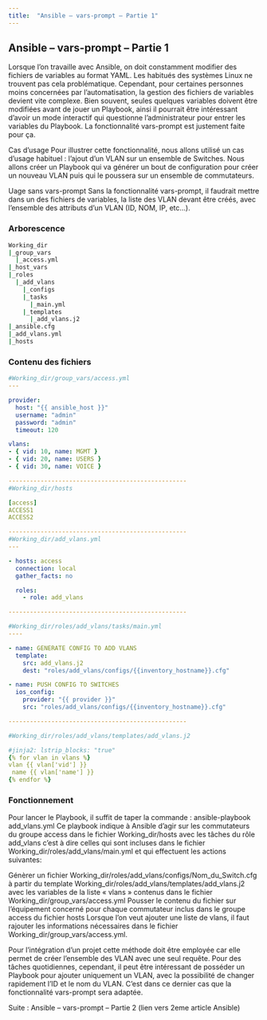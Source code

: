 ```yaml
---
title:  "Ansible – vars-prompt – Partie 1"
---
```


## Ansible – vars-prompt – Partie 1

Lorsque l’on travaille avec Ansible, on doit constamment modifier des fichiers de variables au format YAML. Les habitués des systèmes Linux ne trouvent pas cela problématique. Cependant, pour certaines personnes moins concernées par l’automatisation, la gestion des fichiers de variables devient vite complexe.
Bien souvent, seules quelques variables doivent être modifiées avant de jouer un Playbook, ainsi il pourrait être intéressant d’avoir un mode interactif qui questionne l’administrateur pour entrer les variables du Playbook.
La fonctionnalité vars-prompt est justement faite pour ça.

Cas d’usage
Pour illustrer cette fonctionnalité, nous allons utilisé un cas d’usage habituel : l’ajout d’un VLAN sur un ensemble de Switches.
Nous allons créer un Playbook qui va générer un bout de configuration pour créer un nouveau VLAN puis qui le poussera sur un ensemble de commutateurs.

Uage sans vars-prompt
Sans la fonctionnalité vars-prompt, il faudrait mettre dans un des fichiers de variables, la liste des VLAN devant être créés, avec l’ensemble des attributs d’un VLAN (ID, NOM, IP, etc…).

### Arborescence
```bash
Working_dir
|_group_vars
  |_access.yml
|_host_vars
|_roles
  |_add_vlans
    |_configs
    |_tasks
      |_main.yml
    |_templates
      |_add_vlans.j2
|_ansible.cfg
|_add_vlans.yml
|_hosts
```

### Contenu des fichiers

```yaml
#Working_dir/group_vars/access.yml
---

provider:
  host: "{{ ansible_host }}"
  username: "admin"
  password: "admin"
  timeout: 120

vlans:
- { vid: 10, name: MGMT }
- { vid: 20, name: USERS }
- { vid: 30, name: VOICE }

--------------------------------------------------
#Working_dir/hosts

[access]
ACCESS1
ACCESS2

--------------------------------------------------
#Working_dir/add_vlans.yml
---

- hosts: access
  connection: local
  gather_facts: no

  roles:
    - role: add_vlans

--------------------------------------------------

#Working_dir/roles/add_vlans/tasks/main.yml
----

- name: GENERATE CONFIG TO ADD VLANS
  template:
    src: add_vlans.j2
    dest: "roles/add_vlans/configs/{{inventory_hostname}}.cfg"

- name: PUSH CONFIG TO SWITCHES
  ios_config:
    provider: "{{ provider }}"
    src: "roles/add_vlans/configs/{{inventory_hostname}}.cfg"

--------------------------------------------------

#Working_dir/roles/add_vlans/templates/add_vlans.j2

#jinja2: lstrip_blocks: "true"
{% for vlan in vlans %}
vlan {{ vlan['vid'] }}
 name {{ vlan['name'] }}
{% endfor %}
```

### Fonctionnement
Pour lancer le Playbook, il suffit de taper la commande :
ansible-playbook add_vlans.yml
Ce playbook indique à Ansible d’agir sur les commutateurs du groupe access dans le fichier Working_dir/hosts avec les tâches du rôle add_vlans c’est à dire celles qui sont incluses dans le fichier Working_dir/roles/add_vlans/main.yml et qui effectuent les actions suivantes:

Génèrer un fichier Working_dir/roles/add_vlans/configs/Nom_du_Switch.cfg à partir du template Working_dir/roles/add_vlans/templates/add_vlans.j2 avec les variables de la liste « vlans » contenus dans le fichier Working_dir/group_vars/access.yml
Pousser le contenu du fichier sur l’équipement concerné pour chaque commutateur inclus dans le groupe access du fichier hosts
Lorsque l’on veut ajouter une liste de vlans, il faut rajouter les informations nécessaires dans le fichier Working_dir/group_vars/access.yml.

Pour l’intégration d’un projet cette méthode doit être employée car elle permet de créer l’ensemble des VLAN avec une seul requête.
Pour des tâches quotidiennes, cependant, il peut être intéressant de posséder un Playbook pour ajouter uniquement un VLAN, avec la possibilité de changer rapidement l’ID et le nom du VLAN.
C’est dans ce dernier cas que la fonctionnalité vars-prompt sera adaptée.

Suite : Ansible – vars-prompt – Partie 2 (lien vers 2eme article Ansible)

